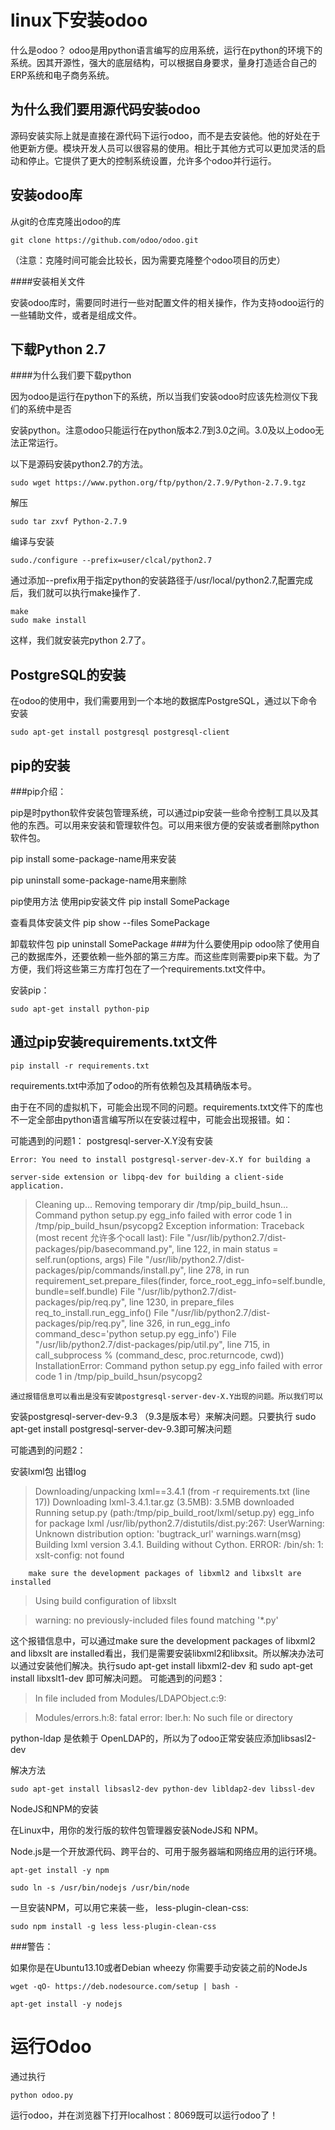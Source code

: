 linux下安装odoo
==========
什么是odoo？
odoo是用python语言编写的应用系统，运行在python的环境下的系统。因其开源性，强大的底层结构，可以根据自身要求，量身打造适合自己的ERP系统和电子商务系统。

为什么我们要用源代码安装odoo
------------

   源码安装实际上就是直接在源代码下运行odoo，而不是去安装他。他的好处在于他更新方便。模块开发人员可以很容易的使用。相比于其他方式可以更加灵活的启动和停止。它提供了更大的控制系统设置，允许多个odoo并行运行。

安装odoo库
----------------
从git的仓库克隆出odoo的库

	git clone https://github.com/odoo/odoo.git

（注意：克隆时间可能会比较长，因为需要克隆整个odoo项目的历史）

####安装相关文件

安装odoo库时，需要同时进行一些对配置文件的相关操作，作为支持odoo运行的一些辅助文件，或者是组成文件。

下载Python 2.7
----------
####为什么我们要下载python

因为odoo是运行在python下的系统，所以当我们安装odoo时应该先检测仪下我们的系统中是否

安装python。注意odoo只能运行在python版本2.7到3.0之间。3.0及以上odoo无法正常运行。

以下是源码安装python2.7的方法。
	
	sudo wget https://www.python.org/ftp/python/2.7.9/Python-2.7.9.tgz

解压

	sudo tar zxvf Python-2.7.9

编译与安装

	sudo./configure --prefix=user/clcal/python2.7

通过添加--prefix用于指定python的安装路径于/usr/local/python2.7,配置完成后，我们就可以执行make操作了.

	make
	sudo make install
这样，我们就安装完python 2.7了。

PostgreSQL的安装
---------------
在odoo的使用中，我们需要用到一个本地的数据库PostgreSQL，通过以下命令安装

	sudo apt-get install postgresql postgresql-client


pip的安装
-----------
###pip介绍：

  pip是时python软件安装包管理系统，可以通过pip安装一些命令控制工具以及其他的东西。可以用来安装和管理软件包。可以用来很方便的安装或者删除python软件包。

  pip install some-package-name用来安装

  pip uninstall some-package-name用来删除

  pip使用方法
  使用pip安装文件  pip install SomePackage

  查看具体安装文件 pip show --files SomePackage

  卸载软件包       pip uninstall SomePackage
###为什么要使用pip
   odoo除了使用自己的数据库外，还要依赖一些外部的第三方库。而这些库则需要pip来下载。为了方便，我们将这些第三方库打包在了一个requirements.txt文件中。

安装pip：

 	sudo apt-get install python-pip

通过pip安装requirements.txt文件
---------------------
	
	pip install -r requirements.txt

requirements.txt中添加了odoo的所有依赖包及其精确版本号。

  由于在不同的虚拟机下，可能会出现不同的问题。requirements.txt文件下的库也不一定全部由python语言编写所以在安装过程中，可能会出现报错。如：



  可能遇到的问题1： 
	postgresql-server-X.Y没有安装

	Error: You need to install postgresql-server-dev-X.Y for building a

 	server-side extension or libpq-dev for building a client-side application.


>Cleaning up...
>  Removing temporary dir /tmp/pip_build_hsun...
>Command python setup.py egg_info failed with error code 1 in /tmp/pip_build_hsun/psycopg2
>Exception information:
>Traceback (most recent 允许多个ocall last):
>  File "/usr/lib/python2.7/dist-packages/pip/basecommand.py", line 122, in main
>    status = self.run(options, args)
>  File "/usr/lib/python2.7/dist-packages/pip/commands/install.py", line 278, in run
>    requirement_set.prepare_files(finder, force_root_egg_info=self.bundle, bundle=self.bundle)
>  File "/usr/lib/python2.7/dist-packages/pip/req.py", line 1230, in prepare_files
>    req_to_install.run_egg_info()
>  File "/usr/lib/python2.7/dist-packages/pip/req.py", line 326, in run_egg_info
>    command_desc='python setup.py egg_info')
>  File "/usr/lib/python2.7/dist-packages/pip/util.py", line 715, in call_subprocess
>    % (command_desc, proc.returncode, cwd))
>InstallationError: Command python setup.py egg_info failed with error code 1 in /tmp/pip_build_hsun/psycopg2

    通过报错信息可以看出是没有安装postgresql-server-dev-X.Y出现的问题。所以我们可以
安装postgresql-server-dev-9.3 （9.3是版本号）来解决问题。只要执行
	sudo apt-get install postgresql-server-dev-9.3即可解决问题


  可能遇到的问题2：

安装lxml包 出错log
>Downloading/unpacking lxml==3.4.1 (from -r requirements.txt (line 17))
>  Downloading lxml-3.4.1.tar.gz (3.5MB): 3.5MB downloaded
>  Running setup.py (path:/tmp/pip_build_root/lxml/setup.py) egg_info for package lxml
>    /usr/lib/python2.7/distutils/dist.py:267: UserWarning: Unknown distribution option: 'bugtrack_url'
>      warnings.warn(msg)
>    Building lxml version 3.4.1.
>    Building without Cython.
>    ERROR: /bin/sh: 1: xslt-config: not found
    
	    make sure the development packages of libxml2 and libxslt are installed 
    
>    Using build configuration of libxslt
    
>    warning: no previously-included files found matching '*.py'

 这个报错信息中，可以通过make sure the development packages of libxml2 and libxslt are installed看出，我们是需要安装libxml2和libxsit。所以解决办法可以通过安装他们解决。执行sudo apt-get install libxml2-dev 和 sudo apt-get install libxslt1-dev 即可解决问题。
  可能遇到的问题3：
>In file included from Modules/LDAPObject.c:9:

>Modules/errors.h:8: fatal error: lber.h: No such file or directory
  
  python-ldap 是依赖于 OpenLDAP的，所以为了odoo正常安装应添加libsasl2-dev

解决方法

	sudo apt-get install libsasl2-dev python-dev libldap2-dev libssl-dev


NodeJS和NPM的安装

  在Linux中，用你的发行版的软件包管理器安装NodeJS和 NPM。
	
  Node.js是一个开放源代码、跨平台的、可用于服务器端和网络应用的运行环境。

	apt-get install -y npm

	sudo ln -s /usr/bin/nodejs /usr/bin/node

  一旦安装NPM，可以用它来装一些， less-plugin-clean-css:

	sudo npm install -g less less-plugin-clean-css

###警告：

  如果你是在Ubuntu13.10或者Debian wheezy 你需要手动安装之前的NodeJs

	wget -qO- https://deb.nodesource.com/setup | bash -

	apt-get install -y nodejs

运行Odoo
=======
通过执行

	python odoo.py

运行odoo，并在浏览器下打开localhost：8069既可以运行odoo了！






